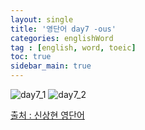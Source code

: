 ```yaml
---
layout: single
title: '영단어 day7 -ous'
categories: englishWord
tag : [english, word, toeic]
toc: true
sidebar_main: true
---
```



![day7_1](https://ingu627.github.io/images/english/day7_1.jpg)
![day7_2](https://ingu627.github.io/images/english/day7_2.jpg)



[출처 : 신상현 영단어](https://www.aladin.co.kr/shop/wproduct.aspx?ItemId=126278788)